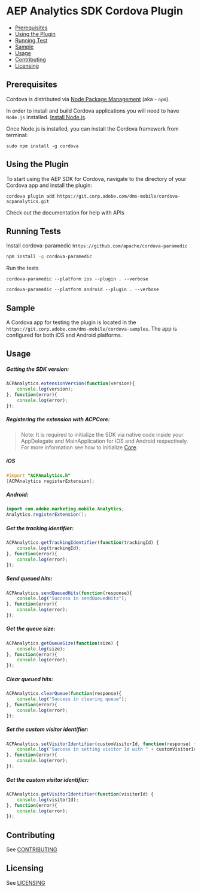 
# AEP Analytics SDK Cordova Plugin  
  
- [Prerequisites](#prerequisites)  
- [Using the Plugin](#using-the-plugin)  
- [Running Test](#running-tests)
- [Sample](#sample)  
- [Usage](#usage)  
- [Contributing](#contributing)  
- [Licensing](#licensing)  
  
## Prerequisites  
  
Cordova is distributed via [Node Package Management](https://www.npmjs.com/) (aka - `npm`).  
  
In order to install and build Cordova applications you will need to have `Node.js` installed. [Install Node.js](https://nodejs.org/en/).  
  
Once Node.js is installed, you can install the Cordova framework from terminal:  
  
```  
sudo npm install -g cordova  
```  
  
## Using the Plugin  
  
To start using the AEP SDK for Cordova, navigate to the directory of your Cordova app and install the plugin:  
  
```  
cordova plugin add https://git.corp.adobe.com/dms-mobile/cordova-acpanalytics.git  
```  
  
Check out the documentation for help with APIs  

## Running Tests
Install cordova-paramedic `https://github.com/apache/cordova-paramedic`
```bash
npm install -g cordova-paramedic
```

Run the tests
```
cordova-paramedic --platform ios --plugin . --verbose
```
```
cordova-paramedic --platform android --plugin . --verbose
```
  
## Sample 
  
A Cordova app for testing the plugin is located in the `https://git.corp.adobe.com/dms-mobile/cordova-samples`. The app is configured for both iOS and Android platforms.  

## Usage
##### Getting the SDK version:
```js
ACPAnalytics.extensionVersion(function(version){  
    console.log(version);
}, function(error){  
    console.log(error);  
});
```
##### Registering the extension with ACPCore:  
  
 > Note: It is required to initialize the SDK via native code inside your AppDelegate and MainApplication for iOS and Android respectively. For more information see how to initialize [Core](https://aep-sdks.gitbook.io/docs/getting-started/initialize-the-sdk).  
  ##### **iOS**  
```objective-c
#import "ACPAnalytics.h"  
[ACPAnalytics registerExtension];  
```  
  ##### **Android:**  
```java
import com.adobe.marketing.mobile.Analytics;  
Analytics.registerExtension(); 
```
##### Get the tracking identifier:
```js
ACPAnalytics.getTrackingIdentifier(function(trackingId) {  
    console.log(trackingId); 
}, function(error){  
    console.log(error);  
});
```
##### Send queued hits:
```js
ACPAnalytics.sendQueuedHits(function(response){  
    console.log("Success in sendQueuedHits");  
}, function(error){  
    console.log(error);  
});  
```
##### Get the queue size:
```js
ACPAnalytics.getQueueSize(function(size) {  
    console.log(size);
}, function(error){  
    console.log(error);  
});
```
##### Clear queued hits:
```js
ACPAnalytics.clearQueue(function(response){  
    console.log("Success in clearing queue");  
}, function(error){  
    console.log(error);  
});
```
##### Set the custom visitor identifier:
```js
ACPAnalytics.setVisitorIdentifier(customVisitorId, function(response) {  
    console.log("Success in setting visitor Id with " + customVisitorId);  
}, function(error){  
    console.log(error);  
});
```
##### Get the custom visitor identifier:
```js
ACPAnalytics.getVisitorIdentifier(function(visitorId) {  
    console.log(visitorId);
}, function(error){  
    console.log(error);  
});
```  
## Contributing  
See [CONTRIBUTING](CONTRIBUTING.md)  
  
## Licensing  
See [LICENSING](LICENSE)